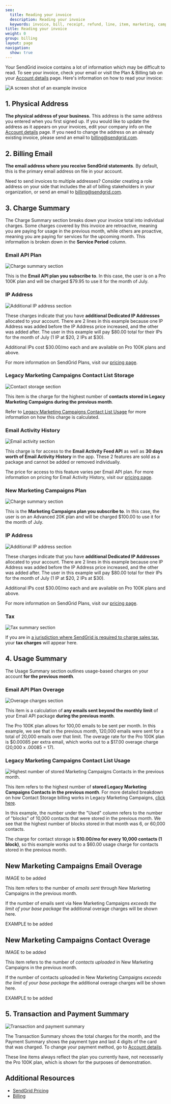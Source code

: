 ```yaml
---
seo:
  title: Reading your invoice
  description: Reading your invoice
  keywords: invoice, bill, receipt, refund, line, item, marketing, campaigns, charge, contacts, usage, overage
title: Reading your invoice
weight: 0
group: billing
layout: page
navigation:
  show: true
---
```

Your SendGrid invoice contains a lot of information which may be difficult to read. To see your invoice, check your email or visit the Plan & Billing tab on your [Account details](https://app.sendgrid.com/account/billing) page. Here's information on how to read your invoice:

![A screen shot of an example invoice]({{root_url}}/img/invoice_legend.jpg)


## 1. Physical Address

**The physical address of your business.** This address is the same address you entered when you first signed up. If you would like to update the address as it appears on your invoices, edit your company info on the [Account details](https://app.sendgrid.com/account/billing) page. If you need to change the address on an already existing invoice, please send an email to [billing@sendgrid.com](mailto:billing@sendgrid.com).

## 2. Billing Email


**The email address where you receive SendGrid statements**. By default, this is the primary email address on file in your account.

Need to send invoices to multiple addresses? Consider creating a role address on your side that includes the all of billing stakeholders in your organization, or send an email to [billing@sendgrid.com](mailto:billing@sendgrid.com).


## 3. Charge Summary

The Charge Summary section breaks down your invoice total into individual charges. Some charges covered by this invoice are retroactive, meaning you are paying for usage in the previous month, while others are proactive, meaning you are paying for services for the upcoming month. This information is broken down in the **Service Period** column.

### Email API Plan

![Charge summary section]({{root_url}}/img/invoice_plan.jpg)

This is the **Email API plan you subscribe to**. In this case, the user is on a Pro 100K plan and will be charged $79.95 to use it for the month of July.


### IP Address

![Additional IP address section]({{root_url}}/img/invoice_IP_address.jpg)

These charges indicate that you have **additional Dedicated IP Addresses** allocated to your account. There are 2 lines in this example because one IP Address was added before the IP Address price increased, and the other was added after. The user in this example will pay $80.00 total for their IPs for the month of July (1 IP at $20, 2 IPs at $30).

Additional IPs cost $30.00/mo each and are available on Pro 100K plans and above.

For more information on SendGrid Plans, visit our [pricing page](https://sendgrid.com/pricing).


### Legacy Marketing Campaigns Contact List Storage

![Contact storage section]({{root_url}}/img/invoice_contact_1.jpg)

This item is the charge for the highest number of **contacts stored in Legacy Marketing Campaigns during the previous month**.

Refer to [Legacy Marketing Campaigns Contact List Usage]({{root_url}}/ui/Legacy_Marketing_Campaigns_Contact_List_Usage/) for more information on how this charge is calculated.


### Email Activity History

![Email activity section]({{root_url}}/img/invoice_ease.jpg)

This charge is for access to the **Email Activity Feed API** as well as **30 days worth of Email Activity History** in the app. These 2 features are sold as a package and cannot be added or removed individually. 

The price for access to this feature varies per Email API plan. For more information on pricing for Email Activity History, visit our [pricing page](https://sendgrid.com/pricing).


### New Marketing Campaigns Plan

![Charge summary section]({{root_url}}/img/invoice_plan.jpg)

This is the **Marketing Campaigns plan you subscribe to**. In this case, the user is on an Advanced 20K plan and will be charged $100.00 to use it for the month of July.


### IP Address

![Additional IP address section]({{root_url}}/img/invoice_IP_address.jpg)

These charges indicate that you have **additional Dedicated IP Addresses** allocated to your account. There are 2 lines in this example because one IP Address was added before the IP Address price increased, and the other was added after. The user in this example will pay $80.00 total for their IPs for the month of July (1 IP at $20, 2 IPs at $30).

Additional IPs cost $30.00/mo each and are available on Pro 100K plans and above.

For more information on SendGrid Plans, visit our [pricing page](https://sendgrid.com/pricing).


### Tax

![Tax summary section]({{root_url}}/img/invoice_tax.jpg)

If you are in [a jurisdiction where SendGrid is required to charge sales tax]({{root_url}}/ui/account-and-settings/taxes-and-tax-exempt/), your **tax charges** will appear here.


## 4. Usage Summary

The Usage Summary section outlines usage-based charges on your account **for the previous month**.


### Email API Plan Overage

![Overage charges section]({{root_url}}/img/invoice_overage.jpg)

This item is a calculation of **any emails sent beyond the monthly limit** of your Email API package **during the previous month**.

The Pro 100K plan allows for 100,00 emails to be sent per month. In this example, we see that in the previous month, 120,000 emails were sent for a total of 20,000 emails over that limit. The overage rate for the Pro 100K plan is $0.00085 per extra email, which works out to a $17.00 overage charge (20,000 x .00085 = 17).


### Legacy Marketing Campaigns Contact List Usage

![Highest number of stored Marketing Campaigns Contacts in the previous month.]({{root_url}}/img/invoice_contact_storage.jpg)

This item refers to the highest number of **stored Legacy Marketing Campaigns Contacts in the previous month**. For more detailed breakdown on how Contact Storage billing works in Legacy Marketing Campaigns, [click here]({{root_url}}/ui/account-and-settings/billing/).

In this example, the number under the "Used" column refers to the number of "blocks" of 10,000 contacts that were stored in the previous month. We see that the highest number of blocks stored in that month was 6, or 60,000 contacts.

The charge for contact storage is **$10.00/mo for every 10,000 contacts (1 block)**, so this example works out to a $60.00 usage charge for contacts stored in the previous month.


## New Marketing Campaigns Email Overage

IMAGE to be added

This item refers to the number of *emails sent* through New Marketing Campaigns in the previous month. 

If the number of emails sent via New Marketing Campaigns *exceeds the limit of your base package* the additional overage charges will be shown here. 

EXAMPLE to be added


## New Marketing Campaigns Contact Overage

IMAGE to be added

This item refers to the number of *contacts uploaded* in New Marketing Campaigns in the previous month. 

If the number of contacts uploaded in New Marketing Campaigns *exceeds the limit of your base package* the additional overage charges will be shown here. 

EXAMPLE to be added


## 5. Transaction and Payment Summary

![Transaction and payment summary]({{root_url}}/img/invoice_payment_summary.jpg)

The Transaction Summary shows the total charges for the month, and the Payment Summary shows the payment type and last 4 digits of the card that was charged. To change your payment method, go to [Account details](https://app.sendgrid.com/account/billing).

<call-out>

These line items always reflect the plan you currently have, not necessarily the Pro 100K plan, which is shown for the purposes of demonstration.

</call-out>


## Additional Resources

- [SendGrid Pricing](https://sendgrid.com/pricing)
- [Billing]({{root_url}}/ui/account-and-settings/billing/)
